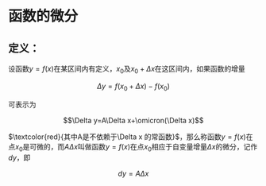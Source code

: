 # 函数的微分
## 定义：
设函数$y=f(x)$在某区间内有定义，$x_0$及$x_0+\Delta x$在这区间内，如果函数的增量

$$\Delta y=f(x_0+\Delta x)-f(x_0)$$

可表示为

$$\Delta y=A\Delta x+\omicron(\Delta x)$$

$\textcolor{red}{其中A是不依赖于\Delta x 的常函数}$，那么称函数$y=f(x)$在点$x_0$是可微的，而$A\Delta x$叫做函数$y=f(x)$在点$x_0$相应于自变量增量$\Delta x$的微分，记作$dy$，即

$$dy=A\Delta x$$